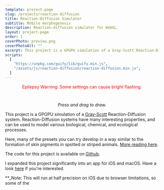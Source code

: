 ```yaml
---
template: project-page
slug: /projects/reaction-diffusion
title: Reaction-Diffusion Simulator
subtitle: Mobile morphogenesis
description: Reaction-diffusion simulator for WebGL.
layout: project-page
order: 1
coverPhoto: preview.png
coverPhotoAlt: ""
excerpt: This project is a GPGPU simulation of a Gray-Scott Reaction-Diffusion system. Reaction-Diffusion systems have many interesting properties, and can be used to model various biological, chemical, and ecological processes.
scripts:
  [
    "https://unpkg.com/guify/lib/guify.min.js",
    "/assets/js/reaction-diffusion/reaction-diffusion.min.js",
  ]
---
```


<!--
                                            O_
                                           /  >
                                          -  >   ^\
                                         /   >  ^ /
                                        (O)  > ^ /   / / /
           _____                        |       /    \\|//
          /  __ \                      _/      /     / _/
         /  /  | |                    /       /     / /
       _/  |___/ /                  _/      ------_/ /
     ==_|  \____/                 _/       /  ______/
         \   \                 __/           |\
          |   \_          ____/              / \      _
           \    \________/                  |\  \----/_V
            \_                              / \_______ V
              \__                /       \ /          V
                 \               \        \
                  \______         \_       \
                         \__________\_      \
                            /    /    \_    |
                           |   _/       \   |
                          /  _/          \  |
                         |  /            |  |
                         \  \__          |   \__
                         /\____=\       /\_____=\
-->

<style>
#reaction-diffusion-container {
    user-select: none;
    -moz-user-select: none;
    -webkit-user-select: none;
    margin-top: 3.0em;
}
</style>

<p style="color:red; text-align: center;">
Epilepsy Warning: Some settings can cause bright flashing.
</p>

<div id="reaction-diffusion-container" class="project-container break-aspect-on-mobile shadow-2xl" seed-frequency="4.0" steps-per-iteration="8"></div>

<p style="text-align: center; margin-bottom: 1em;"><em>Press and drag to draw.</em></p>

This project is a GPGPU simulation of a [Gray-Scott](http://mrob.com/pub/comp/xmorphia/) Reaction-Diffusion system. Reaction-Diffusion systems have many interesting properties, and can be used to model various biological, chemical, and ecological processes.

Here, many of the presets you can try develop in a way similar to the formation of skin pigments in spotted or striped animals. [More reading here](https://en.wikipedia.org/wiki/Reaction%E2%80%93diffusion_system).

The code for this project is available on [Github](https://github.com/colejd/Reaction-Diffusion-ThreeJS).

I expanded this project significantly into an app for iOS and macOS. Have a look [here](/apps/liquid-math) if you're interested.

\*\*\_Note: This will run at half precision on iOS due to browser limitations, so some of the
